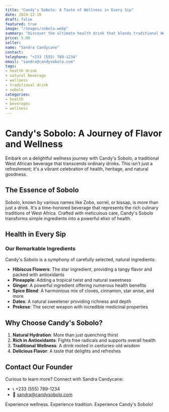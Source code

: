 ```yaml
---
title: "Candy's Sobolo: A Taste of Wellness in Every Sip"
date: 2024-12-10
draft: false
featured: true
image: "/images/sobolo.webp"
summary: "Discover the ultimate health drink that blends traditional West African flavors with incredible wellness benefits."
price: 5.00
seller:
name: "Sandra Candycane"
contact:
telephone: "+233 (555) 789-1234"
email: "sandra@candysobolo.com"
tags:
- health drink
- natural beverage
- wellness
- traditional drink
- sobolo
categories:
- health
- beverages
- wellness
---
```


<style>
.product-card {
    position: relative;
    max-width: 400px;
    margin: 30px auto;
    border: 1px solid #e0e0e0;
    border-radius: 12px;
    overflow: hidden;
    box-shadow: 0 4px 6px rgba(0,0,0,0.1);
    transition: transform 0.3s ease;
}

.product-card:hover {
    transform: scale(1.02);
}

.product-badge {
    position: absolute;
    top: 10px;
    left: 10px;
    background-color: #ff4500;
    color: white;
    padding: 5px 10px;
    border-radius: 20px;
    font-size: 0.7em;
    z-index: 10;
}

.product-image {
    width: 100%;
    height: 250px;
    object-fit: cover;
    background-color: #f8f8f8;
}

.product-details {
    padding: 15px;
    background-color: white;
}

.product-category {
    color: #888;
    text-transform: uppercase;
    font-size: 0.7em;
    margin-bottom: 8px;
}

.product-title {
    font-size: 1.3em;
    font-weight: bold;
    color: #333;
    margin-bottom: 10px;
}

.product-description {
    color: #666;
    line-height: 1.5;
    font-size: 0.9em;
    margin-bottom: 15px;
}

.product-pricing {
    display: flex;
    justify-content: space-between;
    align-items: center;
    border-top: 1px solid #e0e0e0;
    padding-top: 10px;
}

.product-price {
    font-size: 1.2em;
    color: #ff4500;
    font-weight: bold;
}

.product-original-price {
    text-decoration: line-through;
    color: #999;
    margin-right: 10px;
    font-size: 0.8em;
}

.product-actions a {
    color: #666;
    margin-left: 10px;
    text-decoration: none;
    transition: color 0.3s ease;
}

.product-actions a:hover {
    color: #ff4500;
}

.seller-info {
    background-color: #f8f8f8;
    padding: 12px;
    border-top: 1px solid #e0e0e0;
    text-align: center;
}

.seller-name {
    font-weight: bold;
    color: #333;
    font-size: 0.9em;
    margin-bottom: 8px;
}

.seller-contact {
    display: flex;
    justify-content: center;
    flex-wrap: wrap;
    gap: 10px;
}

.seller-contact a {
    color: #666;
    text-decoration: none;
    font-size: 0.8em;
    transition: color 0.3s ease;
    display: flex;
    align-items: center;
}

.seller-contact a:hover {
    color: #ff4500;
}

@media (max-width: 600px) {
    .product-card {
        max-width: 95%;
        margin: 15px auto;
    }

    .seller-contact {
        flex-direction: column;
        align-items: center;
    }

    .seller-contact a {
        margin: 5px 0;
    }
}
</style>


# Candy's Sobolo: A Journey of Flavor and Wellness

Embark on a delightful wellness journey with Candy's Sobolo, a traditional West African beverage that transcends ordinary drinks. This isn't just a refreshment; it's a vibrant celebration of health, heritage, and natural goodness.

## The Essence of Sobolo

Sobolo, known by various names like Zobo, sorrel, or bissap, is more than just a drink. It's a time-honored beverage that represents the rich culinary traditions of West Africa. Crafted with meticulous care, Candy's Sobolo transforms simple ingredients into a powerful elixir of health.

## Health in Every Sip

### Our Remarkable Ingredients

Candy's Sobolo is a symphony of carefully selected, natural ingredients:

- **Hibiscus Flowers**: The star ingredient, providing a tangy flavor and packed with antioxidants
- **Pineapple**: Adding a tropical twist and natural sweetness
- **Ginger**: A powerful ingredient offering numerous health benefits
- **Spice Blend**: A harmonious mix of cloves, cinnamon, star anise, and more
- **Dates**: A natural sweetener providing richness and depth
- **Prekese**: The secret weapon with incredible medicinal properties

## Why Choose Candy's Sobolo?

1. **Natural Hydration**: More than just quenching thirst
2. **Rich in Antioxidants**: Fights free radicals and supports overall health
3. **Traditional Wellness**: A drink rooted in centuries-old wisdom
4. **Delicious Flavor**: A taste that delights and refreshes

## Contact Our Founder

Curious to learn more? Connect with Sandra Candycane:
- 📞 +233 (555) 789-1234
- 📧 sandra@candysobolo.com

Experience wellness. Experience tradition. Experience Candy's Sobolo!